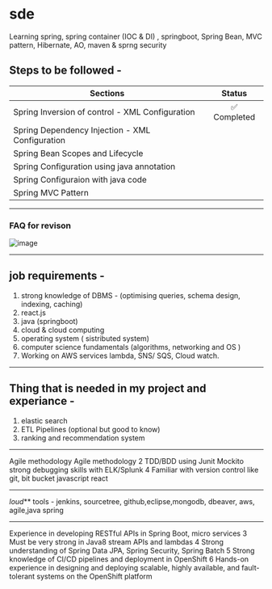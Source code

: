 # sde
Learning spring, spring container (IOC &amp; DI) , springboot, Spring Bean, MVC pattern, Hibernate, AO, maven &amp; sprng security

## Steps to be followed - 
| Sections                                             | Status           |
| ---------------------------------------------------- |:-------------:|
| Spring Inversion of control - XML Configuration      | ✅ Completed |
| Spring Dependency Injection - XML Configuration      |               |
| Spring Bean Scopes and Lifecycle                     |               | 
| Spring Configuration using java annotation           |               | 
| Spring Configuraion with java code                   |               | 
| Spring MVC Pattern                                   |               | 


----------------------------------------------------------
### FAQ for revison
![image](https://user-images.githubusercontent.com/86837840/205998080-c7eb23db-f112-43a6-a7ac-0cf3c0247713.png)


-------------------------------------------------------------------------------------------------------------------------------------------------------
## job requirements -

1) strong knowledge of DBMS - (optimising queries, schema design, indexing, caching)
2) react.js
3) java (springboot)
4) cloud & cloud computing
5) operating system ( sistributed system)
6) computer science fundamentals (algorithms, networking and OS )
7) Working on AWS services lambda, SNS/ SQS, Cloud watch.

-----------------------------

## Thing that is needed in my project and experiance -
1) elastic search
2) ETL Pipelines (optional but good to know)
3) ranking and recommendation system


------------------------------
Agile methodology
Agile methodology 2 TDD/BDD using Junit Mockito
strong debugging skills with ELK/Splunk 4
Familiar with version control like git, bit bucket
javascript react

--------------------------------

*loud*** tools - jenkins, sourcetree, github,eclipse,mongodb,
 dbeaver, aws, agile,java spring

------------------------------------

Experience in developing RESTful APIs in Spring Boot,
 micro services 3 Must be very strong in Java8 stream APIs
 and lambdas 4 Strong understanding of Spring Data JPA,
 Spring Security, Spring Batch 5 Strong knowledge of CI/CD
 pipelines and deployment in OpenShift 6 Hands-on experience
 in designing and deploying scalable, highly available, and
 fault-tolerant systems on the OpenShift platform
